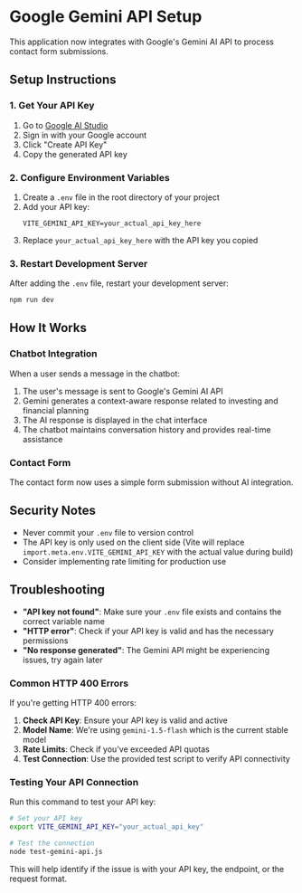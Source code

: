 # Google Gemini API Setup

This application now integrates with Google's Gemini AI API to process contact form submissions.

## Setup Instructions

### 1. Get Your API Key
1. Go to [Google AI Studio](https://makersuite.google.com/app/apikey)
2. Sign in with your Google account
3. Click "Create API Key"
4. Copy the generated API key

### 2. Configure Environment Variables
1. Create a `.env` file in the root directory of your project
2. Add your API key:
   ```
   VITE_GEMINI_API_KEY=your_actual_api_key_here
   ```
3. Replace `your_actual_api_key_here` with the API key you copied

### 3. Restart Development Server
After adding the `.env` file, restart your development server:
```bash
npm run dev
```

## How It Works

### Chatbot Integration
When a user sends a message in the chatbot:
1. The user's message is sent to Google's Gemini AI API
2. Gemini generates a context-aware response related to investing and financial planning
3. The AI response is displayed in the chat interface
4. The chatbot maintains conversation history and provides real-time assistance

### Contact Form
The contact form now uses a simple form submission without AI integration.

## Security Notes

- Never commit your `.env` file to version control
- The API key is only used on the client side (Vite will replace `import.meta.env.VITE_GEMINI_API_KEY` with the actual value during build)
- Consider implementing rate limiting for production use

## Troubleshooting

- **"API key not found"**: Make sure your `.env` file exists and contains the correct variable name
- **"HTTP error"**: Check if your API key is valid and has the necessary permissions
- **"No response generated"**: The Gemini API might be experiencing issues, try again later

### Common HTTP 400 Errors

If you're getting HTTP 400 errors:

1. **Check API Key**: Ensure your API key is valid and active
2. **Model Name**: We're using `gemini-1.5-flash` which is the current stable model
3. **Rate Limits**: Check if you've exceeded API quotas
4. **Test Connection**: Use the provided test script to verify API connectivity

### Testing Your API Connection

Run this command to test your API key:
```bash
# Set your API key
export VITE_GEMINI_API_KEY="your_actual_api_key"

# Test the connection
node test-gemini-api.js
```

This will help identify if the issue is with your API key, the endpoint, or the request format.
